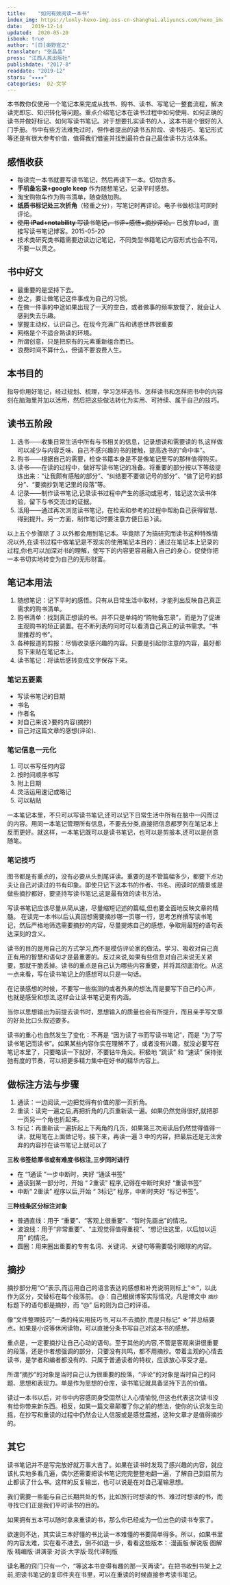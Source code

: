 ```yaml
---
title:    "如何有效阅读一本书"
index_img: https://lonly-hexo-img.oss-cn-shanghai.aliyuncs.com/hexo_images/如何有效阅读一本书/s28705474.jpg
date:   2019-12-14
updated:  2020-05-20
isbook: true
author: "[日]奥野宣之"
translator: "张晶晶"
press: "江⻄人⺠出版社"
publishdate: "2017-8"
readdate: "2019-12"
stars: "★★★★" 
categories:  02-文学
---
```


本书教你仅使用一个笔记本来完成从找书、购书、读书、写笔记一整套流程，解决读完即忘、知识转化等问题。重点介绍笔记本在读书过程中如何使用、如何正确的读书并做好标记、如何写读书笔记。对于想要扎实读书的人，这本书是个很好的入⻔手册。书中有些方法难免过时，但作者提出的读书五阶段、读书技巧、笔记形式等还是有很大参考价值，值得我们借鉴并找到最符合自己最佳读书方法体系。

<!--more-->

## 感悟收获

- 每读完一本书就要写读书笔记，然后再读下一本。切勿贪多。  
- **手机备忘录+google keep** 作为随想笔记，记录平时感想。  
- 淘宝购物⻋作为购书清单，随查随加购。  
- **纸质书标记处三次折⻆**（轻重之分），写笔记时再评论。电子书做标注可同时评论。
- ~~使用 **iPad+notability** 写读书笔记，书评+感悟+摘抄评论。~~ 已放弃Ipad，直接写读书笔记博客。2015-05-20
- 技术类研究类书籍需要边读边记笔记，不同类型书籍笔记内容形式也会不同，不要一以贯之。



## 书中好文

- 最重要的是坚持下去。
- 总之，要让做笔记这件事成为自己的习惯。
- 在做一件事的中途如果出现了一天的空白，或者做事的频率放慢了，就会让人感到失去乐趣。
- 掌握主动权，认识自己。在现今充满广告和诱惑世界很重要
- 网络是个不适合熟读的环境。
- 所谓创意，只是把原有的元素重新组合而已。
- 浪费时间不算什么，但请不要浪费人生。

## 本书目的

指导你用好笔记，经过规划、梳理，学习怎样选书、怎样读书和怎样把书中的内容刻在脑海里并加以活用，然后把这些做法转化为实用、可持续、属于自己的技巧。

## 读书五阶段

1. 选书——收集日常生活中所有与书相关的信息，记录想读和需要读的书,这样做可以减少与内容乏味、自己不感兴趣的书的接触，提高选书的“命中率”。
2. 购书——根据自己的需要，检查书籍本身是不是像笔记里写的那样值得购买。
3. 读书——在读的过程中，做好写读书笔记的准备。将重要的部分按以下等级提炼出来：“让我颇有感触的部分”、“纠结要不要做记号的部分”、“做了记号的部分”、“要摘抄到笔记里的段落”等。
4. 记录——制作读书笔记,记录读书过程中产生的感动或思考，铭记这次读书体验，留下与书交流过的证据。
5. 活用——通过再次浏览读书笔记，在检索和参考的过程中帮助自己获得智慧、得到提升。另一方面，制作笔记时要注意方便日后᯿读。

以上五个步骤除了 3 以外都会用到笔记本。毕竟除了为搞研究而读书这种特殊情况以外,在读书过程中做笔记是不现实的使用笔记本目的：通过在笔记本上记录的过程,你也可以加深对书的理解，使写下的内容更容易融入自己的身心，促使你把一本书切实地转变为自己的无形财富。

## 笔记本用法

1. 随想笔记：记下平时的感悟。只有从日常生活中取材，才能列出反映自己真正需求的购书清单。
2. 购书清单：找到真正想读的书。并不只是单纯的“购物备忘录”，而是为了促进主观购书的矫正装置。在不断列表的同时可以看清自己真正的读书需求。“书里推荐的书”。
3. 各种报道的剪报：尽情收录感兴趣的内容。只要是引起你注意的内容，最好都剪下来贴在笔记本上。
4. 读书笔记：将读后感转变成文字保存下来。

### 笔记五要素

- 写读书笔记的日期
- 书名
- 作者名
- 对自己来说᯿要的内容(摘抄)
- 自己对这篇文章的感想(评论)、

### 笔记信息一元化

1. 可以书写任何内容 
2. 按时间顺序书写
3. 附上日期
4. 灵活运用速记或略记
5. 可以粘贴
 
一本笔记本里，不只可以写读书笔记,还可以记下日常生活中所有在脑中一闪而过的内容。用同一本笔记管理所有信息，不要去分类,直接把信息都罗列在笔记本上反而更好。就这样，一本笔记既可以是读书笔记，也可以是剪报本,还可以是创意随笔。

### 笔记技巧

图书都是有重点的，没有必要从头到尾详读。重要的是不管篇幅多少，都要下点功夫让自己对读过的书有印象。即使只记下这本书的作者、书名、阅读时的情景或是做些摘抄都好，要坚持写读书笔记,这是最有效的读书方法。

写读书笔记应该尽量从简从速，尽量缩短记述的篇幅,但也要全面地反映文章的精髓。 在读完一本书以后认真回想需要摘抄哪一⻚哪一行，思考怎样撰写读书笔记，然后严格地筛选需要摘抄的内容，尽量提炼自己的感想，争取用最短的语句表达深刻的含义。

读书的目的是用自己的方式学习,而不是模仿评论家的做法。学习、吸收对自己真正有用的智慧和语句才是最重要的。反过来说,如果有些信息对自己来说无关紧要，那就干脆丢掉。读书的重点是自己认为哪些内容重要，并将其彻底消化。从这一点来看，写在读书笔记上的感想可以只是一句话。

在记录感想的时候，不要写一些揣测的或者外来的想法,而是要写下自己的心声，也就是感受和想法,这样会让读书笔记更有内涵。

当你以思想输出为前提去读书时，思想输入的质量也会有所提升，而且亲手写文章的好处比口头叙述要多。

读书的重心也自然发生了变化：不再是 “因为读了书而写读书笔记”，而是 “为了写读书笔记而读书”。如果某些内容你实在理解不了，或者没有兴趣，就没必要写在笔记本里了，只要略读一下就好，不要钻牛⻆尖。积极地 “跳读” 和 “速读” 保持张弛有度的节奏，可以把更多精力集中在好书的精华内容上。


## 做标注方法与步骤

1. 通读：一边阅读,一边把觉得有价值的那一⻚折⻆。
2. 重读：读完一遍之后,再把折⻆的几⻚重新读一遍。如果仍然觉得很好,就把那一⻚另一个⻆也折起来。
3. 标记：再重新读一遍折起上下两⻆的几⻚，如果第三次阅读后仍然觉得值得一读，就用笔在上面做记号。接下来，再读一遍 3 中的内容，把最后还是无法舍弃的内容抄在读书笔记上就可以了

**三枚书签给厚书或有难度书标注,三步同时进行**

- 在 “1通读 ”一步中断时，夹好 “通读书签”
- 通读到某一部分时，开始 “ 2重读” 程序,记得在中断时夹好 “重读书签”
- 中断“ 2重读” 程序以后,开始 “ 3标记” 程序，中断时夹好 “标记书签”。

**三种线条区分标注对象**

- 普通直线：用于 “重要”、“客观上很重要”、“暂时先画出”的情况。
- 波浪线：用于“非常重要”、“主观觉得值得重视”、“想记住这里，以后加以运用” 的情况。
- 圆圈：用来圈出重要的专有名词、关键词、关键句等需要吸引眼球的内容。


## 摘抄

摘抄部分用“○”表示,而运用自己的语言表达的感想和补充说明则标上“☆”，以此作为区分，交替标在每个段落前。
@：自己根据博客实际情况，凡是博文中 `摘抄` 标题下的语句都是摘抄，而 “@” 后的则为自己的评语。

像“文件整理技巧”一类的纯实用技巧书,可以不去摘抄,而是只标记“ ☆”并总结要点。如果是小说等休闲读物，可以直接分条书写自己对这本书的感想。

重点是，一定要摘抄让自己心动的语句。至于其他的内容,不管是客观来讲很重要的段落，还是作者想强调的部分，只要没有共鸣，都不用摘抄。带着主观的心情去读书，是学者和编者都没有的、只属于普通读者的特权，应该放心享受才是。

所谓“摘抄”的对象是当时自己认为很重要的段落，“评论”的对象是当时自己的问题、思想和表现力。单是作为思想的仓库，读书笔记就具备坚持下去的价值。

读过一本书以后，对书中内容感同身受固然让人心情愉悦,但这也代表这次读书没有给你带来新东⻄。相反，如果一篇文章颠覆了你之前的想法，使你的认识发生动摇，在抄写和重读的过程中仍然会让人信服或是感觉震撼，这种文章才是值得摘抄的。

## 其它

读书笔记并不是写完放好就万事大吉了。如果在读书时发现了感兴趣的内容，就应该扎实地多看几遍，偶尔还需要把读书笔记完完整整地翻一遍，了解自己到目前为止都读了什么书。这样的反复输出，也可以说是在对自己灌输思想。

我们需要一些能与自己⻓期共处的书，比如旅行时想读的书、难过时想读的书，而寻找它们正是我们平时读书的目的。

如果拥有五本可以随时拿来重读的书，那么你已经成为一位出色的读书专家了。

欲速则不达，其实读三本好懂的书比读一本难懂的书要简单得多。所以，如果书里的内容太难，实在看不进去，倒不如退一步，看看这些版本：·漫画版·解说版·图解版·精编版·讲演录·对谈·大字版·现代译制版

读名著的窍⻔只有一个，“等这本书变得有趣的那一天再读”。在把书收到书架上之前,把读书笔记的复印件夹在书里，可以在重读的时候直接参考读书笔记。



